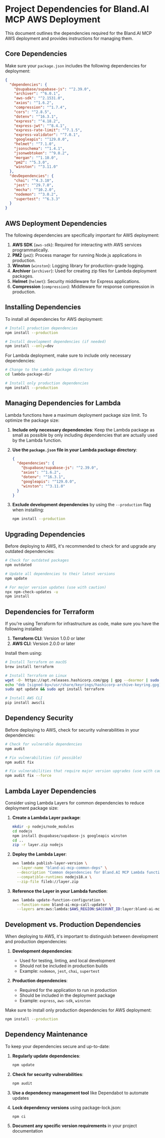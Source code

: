 # Project Dependencies for Bland.AI MCP AWS Deployment

This document outlines the dependencies required for the Bland.AI MCP AWS deployment and provides instructions for managing them.

## Core Dependencies

Make sure your `package.json` includes the following dependencies for deployment:

```json
{
  "dependencies": {
    "@supabase/supabase-js": "^2.39.0",
    "archiver": "^6.0.1",
    "aws-sdk": "^2.1531.0",
    "axios": "^1.6.2",
    "compression": "^1.7.4",
    "cors": "^2.8.5",
    "dotenv": "^16.3.1",
    "express": "^4.18.2",
    "express-jwt": "^8.4.1",
    "express-rate-limit": "^7.1.5",
    "express-validator": "^7.0.1",
    "googleapis": "^129.0.0",
    "helmet": "^7.1.0",
    "jsonschema": "^1.4.1",
    "jsonwebtoken": "^9.0.2",
    "morgan": "^1.10.0",
    "pm2": "^5.3.0",
    "winston": "^3.11.0"
  },
  "devDependencies": {
    "chai": "^4.3.10",
    "jest": "^29.7.0",
    "mocha": "^10.2.0",
    "nodemon": "^3.0.2",
    "supertest": "^6.3.3"
  }
}
```

## AWS Deployment Dependencies

The following dependencies are specifically important for AWS deployment:

1. **AWS SDK** (`aws-sdk`): Required for interacting with AWS services programmatically.
2. **PM2** (`pm2`): Process manager for running Node.js applications in production.
3. **Winston** (`winston`): Logging library for production-grade logging.
4. **Archiver** (`archiver`): Used for creating zip files for Lambda deployment packages.
5. **Helmet** (`helmet`): Security middleware for Express applications.
6. **Compression** (`compression`): Middleware for response compression in production.

## Installing Dependencies

To install all dependencies for AWS deployment:

```bash
# Install production dependencies
npm install --production

# Install development dependencies (if needed)
npm install --only=dev
```

For Lambda deployment, make sure to include only necessary dependencies:

```bash
# Change to the Lambda package directory
cd lambda-package-dir

# Install only production dependencies
npm install --production
```

## Managing Dependencies for Lambda

Lambda functions have a maximum deployment package size limit. To optimize the package size:

1. **Include only necessary dependencies**: Keep the Lambda package as small as possible by only including dependencies that are actually used by the Lambda function.

2. **Use the `package.json` file in your Lambda package directory**:
   ```json
   {
     "dependencies": {
       "@supabase/supabase-js": "^2.39.0",
       "axios": "^1.6.2",
       "dotenv": "^16.3.1",
       "googleapis": "^129.0.0",
       "winston": "^3.11.0"
     }
   }
   ```

3. **Exclude development dependencies** by using the `--production` flag when installing:
   ```bash
   npm install --production
   ```

## Upgrading Dependencies

Before deploying to AWS, it's recommended to check for and upgrade any outdated dependencies:

```bash
# Check for outdated packages
npm outdated

# Update all dependencies to their latest versions
npm update

# For major version updates (use with caution)
npx npm-check-updates -u
npm install
```

## Dependencies for Terraform

If you're using Terraform for infrastructure as code, make sure you have the following installed:

1. **Terraform CLI**: Version 1.0.0 or later
2. **AWS CLI**: Version 2.0.0 or later

Install them using:

```bash
# Install Terraform on macOS
brew install terraform

# Install Terraform on Linux
wget -O- https://apt.releases.hashicorp.com/gpg | gpg --dearmor | sudo tee /usr/share/keyrings/hashicorp-archive-keyring.gpg
echo "deb [signed-by=/usr/share/keyrings/hashicorp-archive-keyring.gpg] https://apt.releases.hashicorp.com $(lsb_release -cs) main" | sudo tee /etc/apt/sources.list.d/hashicorp.list
sudo apt update && sudo apt install terraform

# Install AWS CLI
pip install awscli
```

## Dependency Security

Before deploying to AWS, check for security vulnerabilities in your dependencies:

```bash
# Check for vulnerable dependencies
npm audit

# Fix vulnerabilities (if possible)
npm audit fix

# Fix vulnerabilities that require major version upgrades (use with caution)
npm audit fix --force
```

## Lambda Layer Dependencies

Consider using Lambda Layers for common dependencies to reduce deployment package size:

1. **Create a Lambda Layer package**:
   ```bash
   mkdir -p nodejs/node_modules
   cd nodejs
   npm install @supabase/supabase-js googleapis winston
   cd ..
   zip -r layer.zip nodejs
   ```

2. **Deploy the Lambda Layer**:
   ```bash
   aws lambda publish-layer-version \
     --layer-name "bland-ai-mcp-common-deps" \
     --description "Common dependencies for Bland.AI MCP Lambda functions" \
     --compatible-runtimes nodejs18.x \
     --zip-file fileb://layer.zip
   ```

3. **Reference the Layer in your Lambda function**:
   ```bash
   aws lambda update-function-configuration \
     --function-name bland-ai-mcp-call-updater \
     --layers arn:aws:lambda:$AWS_REGION:$ACCOUNT_ID:layer:bland-ai-mcp-common-deps:1
   ```

## Development vs. Production Dependencies

When deploying to AWS, it's important to distinguish between development and production dependencies:

1. **Development dependencies**: 
   - Used for testing, linting, and local development
   - Should not be included in production builds
   - Example: `nodemon`, `jest`, `chai`, `supertest`

2. **Production dependencies**:
   - Required for the application to run in production
   - Should be included in the deployment package
   - Example: `express`, `aws-sdk`, `winston`

Make sure to install only production dependencies for AWS deployment:

```bash
npm install --production
```

## Dependency Maintenance

To keep your dependencies secure and up-to-date:

1. **Regularly update dependencies**:
   ```bash
   npm update
   ```

2. **Check for security vulnerabilities**:
   ```bash
   npm audit
   ```

3. **Use a dependency management tool** like Dependabot to automate updates

4. **Lock dependency versions** using package-lock.json:
   ```bash
   npm ci
   ```

5. **Document any specific version requirements** in your project documentation 